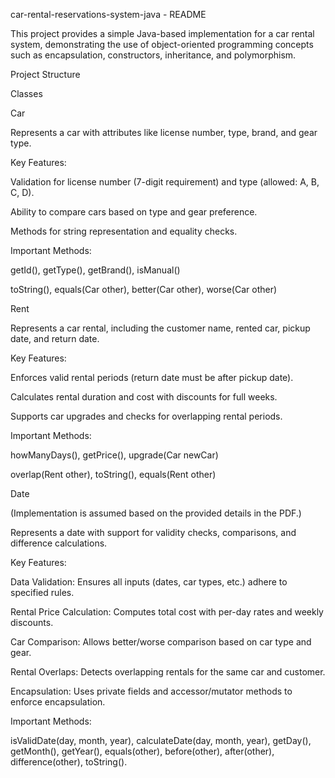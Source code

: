 car-rental-reservations-system-java - README

This project provides a simple Java-based implementation for a car rental system, demonstrating the use of object-oriented programming concepts such as encapsulation, constructors, inheritance, and polymorphism.

Project Structure

Classes

Car

Represents a car with attributes like license number, type, brand, and gear type.

Key Features:

Validation for license number (7-digit requirement) and type (allowed: A, B, C, D).

Ability to compare cars based on type and gear preference.

Methods for string representation and equality checks.

Important Methods:

getId(), getType(), getBrand(), isManual()

toString(), equals(Car other), better(Car other), worse(Car other)

Rent

Represents a car rental, including the customer name, rented car, pickup date, and return date.

Key Features:

Enforces valid rental periods (return date must be after pickup date).

Calculates rental duration and cost with discounts for full weeks.

Supports car upgrades and checks for overlapping rental periods.

Important Methods:

howManyDays(), getPrice(), upgrade(Car newCar)

overlap(Rent other), toString(), equals(Rent other)

Date

(Implementation is assumed based on the provided details in the PDF.)

Represents a date with support for validity checks, comparisons, and difference calculations.


Key Features:

Data Validation: Ensures all inputs (dates, car types, etc.) adhere to specified rules.

Rental Price Calculation: Computes total cost with per-day rates and weekly discounts.

Car Comparison: Allows better/worse comparison based on car type and gear.

Rental Overlaps: Detects overlapping rentals for the same car and customer.

Encapsulation: Uses private fields and accessor/mutator methods to enforce encapsulation.

Important Methods:

isValidDate(day, month, year), calculateDate(day, month, year), getDay(), getMonth(), getYear(), equals(other), before(other), after(other), difference(other), toString().

